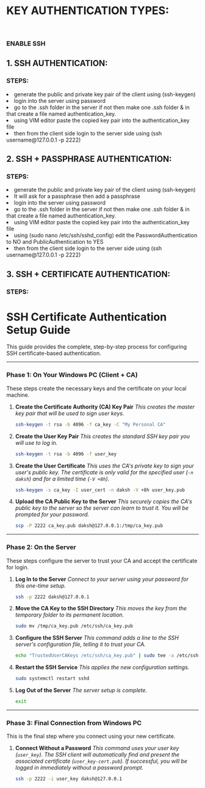 # KEY AUTHENTICATION TYPES:

<BR>

### ENABLE SSH<BR>
## 1. SSH AUTHENTICATION:<BR>

### STEPS:<br>
<LI>  generate the public and private key pair of the client using (ssh-keygen)
<LI>  login into the server using password 
<LI>  go to the .ssh folder in the server if not then make one .ssh folder & in that create a file named authentication_key.
<LI>  using VIM editor paste the copied key pair into the authentication_key file
<LI>  then from the client side login to the server side using (ssh username@127.0.0.1 -p 2222)

## 2. SSH + PASSPHRASE AUTHENTICATION:<BR>
 ### STEPS:
<LI>  generate the public and private key pair of the client using (ssh-keygen)
<li>  It will ask for a passphrase then add a passphrase
<LI>  login into the server using password 
<LI>  go to the .ssh folder in the server if not then make one .ssh folder & in that create a file named authentication_key.
<LI>  using VIM editor paste the copied key pair into the authentication_key file
<li>  using (sudo nano /etc/ssh/sshd_config) edit the PasswordAuthentication to NO and PublicAuthentication to YES 
<LI>  then from the client side login to the server side using (ssh username@127.0.0.1 -p 2222)

## 3. SSH + CERTIFICATE AUTHENTICATION:<BR>
 ### STEPS:
# SSH Certificate Authentication Setup Guide

This guide provides the complete, step-by-step process for configuring SSH certificate-based authentication.

---

### **Phase 1: On Your Windows PC (Client + CA)**

These steps create the necessary keys and the certificate on your local machine.

1.  **Create the Certificate Authority (CA) Key Pair**
    *This creates the master key pair that will be used to sign user keys.*
    ```bash
    ssh-keygen -t rsa -b 4096 -f ca_key -C "My Personal CA"
    ```

2.  **Create the User Key Pair**
    *This creates the standard SSH key pair you will use to log in.*
    ```bash
    ssh-keygen -t rsa -b 4096 -f user_key
    ```

3.  **Create the User Certificate**
    *This uses the CA's private key to sign your user's public key. The certificate is only valid for the specified user (`-n daksh`) and for a limited time (`-V +8h`).*
    ```bash
    ssh-keygen -s ca_key -I user_cert -n daksh -V +8h user_key.pub
    ```

4.  **Upload the CA Public Key to the Server**
    *This securely copies the CA's public key to the server so the server can learn to trust it. You will be prompted for your password.*
    ```bash
    scp -P 2222 ca_key.pub daksh@127.0.0.1:/tmp/ca_key.pub
    ```

---

### **Phase 2: On the Server**

These steps configure the server to trust your CA and accept the certificate for login.

1.  **Log In to the Server**
    *Connect to your server using your password for this one-time setup.*
    ```bash
    ssh -p 2222 daksh@127.0.0.1
    ```

2.  **Move the CA Key to the SSH Directory**
    *This moves the key from the temporary folder to its permanent location.*
    ```bash
    sudo mv /tmp/ca_key.pub /etc/ssh/ca_key.pub
    ```

3.  **Configure the SSH Server**
    *This command adds a line to the SSH server's configuration file, telling it to trust your CA.*
    ```bash
    echo "TrustedUserCAKeys /etc/ssh/ca_key.pub" | sudo tee -a /etc/ssh/sshd_config
    ```

4.  **Restart the SSH Service**
    *This applies the new configuration settings.*
    ```bash
    sudo systemctl restart sshd
    ```

5.  **Log Out of the Server**
    *The server setup is complete.*
    ```bash
    exit
    ```

---

### **Phase 3: Final Connection from Windows PC**

This is the final step where you connect using your new certificate.

1.  **Connect Without a Password**
    *This command uses your user key (`user_key`). The SSH client will automatically find and present the associated certificate (`user_key-cert.pub`). If successful, you will be logged in immediately without a password prompt.*
    ```bash
    ssh -p 2222 -i user_key daksh@127.0.0.1
    ```

